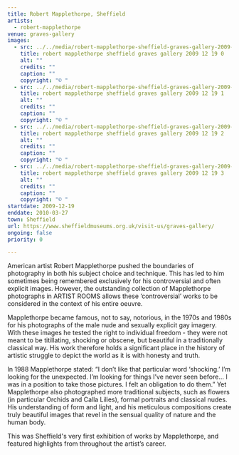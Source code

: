 ```yaml
---
title: Robert Mapplethorpe, Sheffield
artists:
  - robert-mapplethorpe
venue: graves-gallery
images:
  - src: ../../media/robert-mapplethorpe-sheffield-graves-gallery-2009-12-19-0.webp
    title: robert mapplethorpe sheffield graves gallery 2009 12 19 0
    alt: ""
    credits: ""
    caption: ""
    copyright: "© "
  - src: ../../media/robert-mapplethorpe-sheffield-graves-gallery-2009-12-19-1.webp
    title: robert mapplethorpe sheffield graves gallery 2009 12 19 1
    alt: ""
    credits: ""
    caption: ""
    copyright: "© "
  - src: ../../media/robert-mapplethorpe-sheffield-graves-gallery-2009-12-19-2.webp
    title: robert mapplethorpe sheffield graves gallery 2009 12 19 2
    alt: ""
    credits: ""
    caption: ""
    copyright: "© "
  - src: ../../media/robert-mapplethorpe-sheffield-graves-gallery-2009-12-19-3.webp
    title: robert mapplethorpe sheffield graves gallery 2009 12 19 3
    alt: ""
    credits: ""
    caption: ""
    copyright: "© "
startdate: 2009-12-19
enddate: 2010-03-27
town: Sheffield
url: https://www.sheffieldmuseums.org.uk/visit-us/graves-gallery/
ongoing: false
priority: 0

---
```


American artist Robert Mapplethorpe pushed the boundaries of photography in both his subject choice and technique. This has led to him sometimes being remembered exclusively for his controversial and often explicit images. However, the outstanding collection of Mapplethorpe photographs in ARTIST ROOMS allows these ‘controversial’ works to be considered in the context of his entire oeuvre.

Mapplethorpe became famous, not to say, notorious, in the 1970s and 1980s for his photographs of the male nude and sexually explicit gay imagery. With these images he tested the right to individual freedom - they were not meant to be titillating, shocking or obscene, but beautiful in a traditionally classical way. His work therefore holds a significant place in the history of artistic struggle to depict the world as it is with honesty and truth.

In 1988 Mapplethorpe stated: “I don’t like that particular word ‘shocking.’ I’m looking for the unexpected. I’m looking for things I’ve never seen before... I was in a position to take those pictures. I felt an obligation to do them.” Yet Mapplethorpe also photographed more traditional subjects, such as flowers (in particular Orchids and Calla Lilies), formal portraits and classical nudes. His understanding of form and light, and his meticulous compositions create truly beautiful images that revel in the sensual quality of nature and the human body.

This was Sheffield's very first exhibition of works by Mapplethorpe, and featured highlights from throughout the artist’s career.